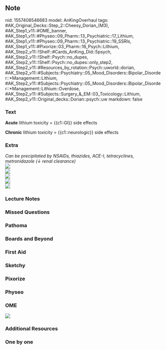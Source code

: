 ## Note
nid: 1557408546683
model: AnKingOverhaul
tags: #AK_Original_Decks::Step_2::Cheesy_Dorian_(M3), #AK_Step1_v11::#OME_banner, #AK_Step1_v11::#Physeo::09_Pharm::13_Psychiatric::17_Lithium, #AK_Step1_v11::#Physeo::09_Pharm::13_Psychiatric::19_SSRIs, #AK_Step1_v11::#Pixorize::03_Pharm::16_Psych::Lithium, #AK_Step2_v11::!Shelf::#Cards_AnKing_Did::5psych, #AK_Step2_v11::!Shelf::Psych::no_dupes, #AK_Step2_v11::!Shelf::Psych::no_dupes::only_step2, #AK_Step2_v11::#Resources_by_rotation::Psych::uworld::dorian, #AK_Step2_v11::#Subjects::Psychiatry::05_Mood_Disorders::Bipolar_Disorder::*Management::Lithium, #AK_Step2_v11::#Subjects::Psychiatry::05_Mood_Disorders::Bipolar_Disorder::*Management::Lithium::Overdose, #AK_Step2_v11::#Subjects::Surgery_&_EM::03_Toxicology::Lithium, #AK_Step2_v11::Original_decks::Dorian::psych::uw
markdown: false

### Text
<b>Acute</b> lithium toxicity = {{c1::GI}} side effects
<div>
  <b>Chronic</b> lithium toxicity = {{c1::neurologic}} side effects
</div>

### Extra
<div>
  <i>Can be precipitated by NSAIDs, thiazides, ACE-I,
  tetracyclines, metronidazole (↓ renal clearance)</i>
</div>
<div></div>
<div>
  <i><img src="paste-6630673590779907.jpg"></i>
</div>
<div></div>
<div>
  <i><img src="paste-517672408187379.jpg"></i>
</div>
<div>
  <div style="font-weight: bold;"></div>
  <div style="font-weight: bold;"></div><i><img src=
  "paste-517689588056564.jpg"></i>
  <div>
    <i><img src="paste-517715357860343.jpg"></i>
  </div>
  <div>
    <i><img src=
    "paste-9d86051bbf3f953f6d8cb8ee0033c71e3cd48543.jpg"></i>
  </div>
</div>

### Lecture Notes


### Missed Questions


### Pathoma


### Boards and Beyond


### First Aid


### Sketchy


### Pixorize


### Physeo


### OME
<div class="ome-widget">
  <a href="https://onlinemeded.org?ref=anki"><img src=
  "_OME_AnkiFlashcards_General_4.png"></a>
</div>

### Additional Resources


### One by one

